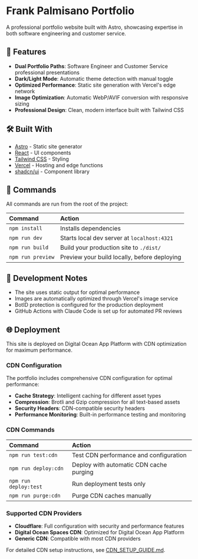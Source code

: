 # Frank Palmisano Portfolio

A professional portfolio website built with Astro, showcasing expertise in both software engineering and customer service.

## 🚀 Features

- **Dual Portfolio Paths**: Software Engineer and Customer Service professional presentations
- **Dark/Light Mode**: Automatic theme detection with manual toggle
- **Optimized Performance**: Static site generation with Vercel's edge network
- **Image Optimization**: Automatic WebP/AVIF conversion with responsive sizing
- **Professional Design**: Clean, modern interface built with Tailwind CSS

## 🛠️ Built With

- [Astro](https://astro.build) - Static site generator
- [React](https://reactjs.org) - UI components
- [Tailwind CSS](https://tailwindcss.com) - Styling
- [Vercel](https://vercel.com) - Hosting and edge functions
- [shadcn/ui](https://ui.shadcn.com) - Component library

## 🧞 Commands

All commands are run from the root of the project:

| Command           | Action                                       |
| :---------------- | :------------------------------------------- |
| `npm install`     | Installs dependencies                        |
| `npm run dev`     | Starts local dev server at `localhost:4321`  |
| `npm run build`   | Build your production site to `./dist/`      |
| `npm run preview` | Preview your build locally, before deploying |

## 📝 Development Notes

- The site uses static output for optimal performance
- Images are automatically optimized through Vercel's image service
- BotID protection is configured for the production deployment
- GitHub Actions with Claude Code is set up for automated PR reviews

## 🌐 Deployment

This site is deployed on Digital Ocean App Platform with CDN optimization for maximum performance.

### CDN Configuration

The portfolio includes comprehensive CDN configuration for optimal performance:

- **Cache Strategy**: Intelligent caching for different asset types
- **Compression**: Brotli and Gzip compression for all text-based assets
- **Security Headers**: CDN-compatible security headers
- **Performance Monitoring**: Built-in performance testing and monitoring

### CDN Commands

| Command              | Action                                        |
| :------------------- | :-------------------------------------------- |
| `npm run test:cdn`   | Test CDN performance and configuration       |
| `npm run deploy:cdn` | Deploy with automatic CDN cache purging      |
| `npm run deploy:test`| Run deployment tests only                     |
| `npm run purge:cdn`  | Purge CDN caches manually                     |

### Supported CDN Providers

- **Cloudflare**: Full configuration with security and performance features
- **Digital Ocean Spaces CDN**: Optimized for Digital Ocean App Platform
- **Generic CDN**: Compatible with most CDN providers

For detailed CDN setup instructions, see [CDN_SETUP_GUIDE.md](./CDN_SETUP_GUIDE.md).
